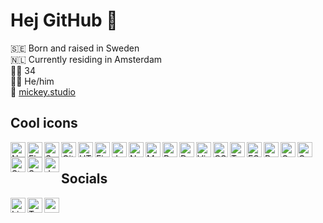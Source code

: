 <!--
- 👯 I’m looking to collaborate on ...
- 🤔 I’m looking for help with ...
- 💬 Ask me about ...
- 📫 How to reach me: ...

- ⚡ Fun fact: ...
-->

# Hej GitHub 🐙

🇸🇪 Born and raised in Sweden<br/>
🇳🇱 Currently residing in Amsterdam<br/>
👨🏼 34<br/>
🏳️‍🌈 He/him<br/>
🔗 [mickey.studio](https://mickey.studio/)<br/>

## Cool icons
<img align="left" width="24px" height="24px" alt="Next.js" src="https://cdn.jsdelivr.net/gh/devicons/devicon/icons/nextjs/nextjs-original.svg" />
<img align="left" width="24px" height="24px" alt="Figma" src="https://cdn.jsdelivr.net/gh/devicons/devicon/icons/figma/figma-original.svg" />
<img align="left" width="24px" height="24px" alt="Svelte" src="https://cdn.jsdelivr.net/gh/devicons/devicon/icons/svelte/svelte-original.svg" />
<img align="left" width="24px" height="24px" alt="Git" src="https://cdn.jsdelivr.net/gh/devicons/devicon/icons/git/git-plain.svg" />
<img align="left" width="24px" height="24px" alt="HTML" src="https://cdn.jsdelivr.net/gh/devicons/devicon/icons/html5/html5-original.svg" />
<img align="left" width="24px" height="24px" alt="Firebase" src="https://cdn.jsdelivr.net/gh/devicons/devicon/icons/firebase/firebase-plain.svg" />
<img align="left" width="24px" height="24px" alt="JavaScript" src="https://cdn.jsdelivr.net/gh/devicons/devicon/icons/javascript/javascript-original.svg" />
<img align="left" width="24px" height="24px" alt="Node" src="https://cdn.jsdelivr.net/gh/devicons/devicon/icons/nodejs/nodejs-original.svg" />
<img align="left" width="24px" height="24px" alt="MongoDB" src="https://cdn.jsdelivr.net/gh/devicons/devicon/icons/mongodb/mongodb-original.svg" />
<img align="left" width="24px" height="24px" alt="React" src="https://cdn.jsdelivr.net/gh/devicons/devicon/icons/react/react-original.svg" />
<img align="left" width="24px" height="24px" alt="Docker" src="https://cdn.jsdelivr.net/gh/devicons/devicon/icons/docker/docker-plain.svg" />
<img align="left" width="24px" height="24px" alt="Visual Studio Code" src="https://cdn.jsdelivr.net/gh/devicons/devicon/icons/vscode/vscode-original.svg" />
<img align="left" width="24px" height="24px" alt="CSS" src="https://cdn.jsdelivr.net/gh/devicons/devicon/icons/css3/css3-original.svg" />
<img align="left" width="24px" height="24px" alt="TypeScript" src="https://cdn.jsdelivr.net/gh/devicons/devicon/icons/typescript/typescript-original.svg" />
<img align="left" width="24px" height="24px" alt="ESLint" src="https://cdn.jsdelivr.net/gh/devicons/devicon/icons/eslint/eslint-original.svg" />
<img align="left" width="24px" height="24px" alt="Redux" src="https://cdn.jsdelivr.net/gh/devicons/devicon/icons/redux/redux-original.svg" />
<img align="left" width="24px" height="24px" alt="Gatsby" src="https://cdn.jsdelivr.net/gh/devicons/devicon/icons/gatsby/gatsby-plain.svg" />
<img align="left" width="24px" height="24px" alt="GraphQL" src="https://cdn.jsdelivr.net/gh/devicons/devicon/icons/graphql/graphql-plain.svg" />
<img align="left" width="24px" height="24px" alt="Storybook" src="https://cdn.jsdelivr.net/gh/devicons/devicon/icons/storybook/storybook-original.svg" />
<img align="left" width="24px" height="24px" alt="Sass" src="https://cdn.jsdelivr.net/gh/devicons/devicon/icons/sass/sass-original.svg" />
<img align="left" width="24px" height="24px" alt="Jest" src="https://cdn.jsdelivr.net/gh/devicons/devicon/icons/jest/jest-plain.svg" />

<br />

## Socials
[<img align="left" width="24px" height="24px" alt="LinkedIn" src="https://cdn.jsdelivr.net/gh/devicons/devicon/icons/linkedin/linkedin-original.svg" />](https://www.linkedin.com/in/petersenmikael/)
[<img align="left" width="24px" height="24px" alt="Twitter" src="https://cdn.jsdelivr.net/gh/devicons/devicon/icons/twitter/twitter-original.svg" />](https://twitter.com/hejmikael)
[<img align="left" width="24px" height="24px" src="https://cdn.jsdelivr.net/gh/devicons/devicon/icons/facebook/facebook-original.svg" />](https://www.facebook.com/Mickey-Studio-106188708821609/)
